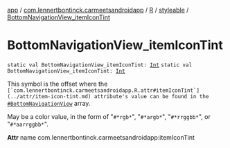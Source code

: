 [app](../../../index.md) / [com.lennertbontinck.carmeetsandroidapp](../../index.md) / [R](../index.md) / [styleable](index.md) / [BottomNavigationView_itemIconTint](./-bottom-navigation-view_item-icon-tint.md)

# BottomNavigationView_itemIconTint

`static val BottomNavigationView_itemIconTint: `[`Int`](https://kotlinlang.org/api/latest/jvm/stdlib/kotlin/-int/index.html)
`static val BottomNavigationView_itemIconTint: `[`Int`](https://kotlinlang.org/api/latest/jvm/stdlib/kotlin/-int/index.html)

This symbol is the offset where the ``[`com.lennertbontinck.carmeetsandroidapp.R.attr#itemIconTint`](../attr/item-icon-tint.md) attribute's value can be found in the ``[`#BottomNavigationView`](-bottom-navigation-view.md) array.

May be a color value, in the form of "`#*rgb*`", "`#*argb*`", "`#*rrggbb*`", or "`#*aarrggbb*`".

**Attr**
name com.lennertbontinck.carmeetsandroidapp:itemIconTint

